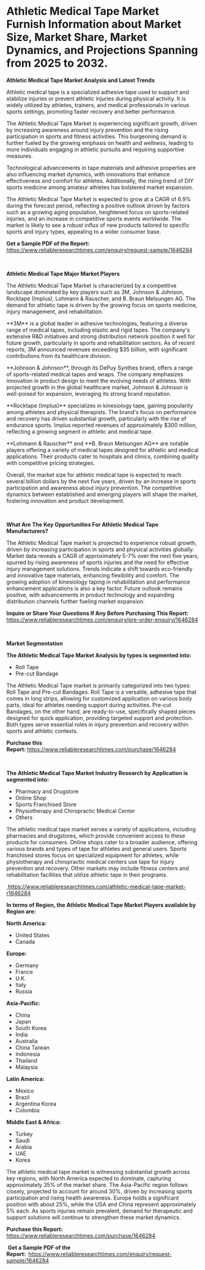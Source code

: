 <p><h1>Athletic Medical Tape Market Furnish Information about Market Size, Market Share, Market Dynamics, and Projections Spanning from 2025 to 2032.</h1></p><p><strong>Athletic Medical Tape Market Analysis and Latest Trends</strong></p>
<p><p>Athletic medical tape is a specialized adhesive tape used to support and stabilize injuries or prevent athletic injuries during physical activity. It is widely utilized by athletes, trainers, and medical professionals in various sports settings, promoting faster recovery and better performance.</p><p>The Athletic Medical Tape Market is experiencing significant growth, driven by increasing awareness around injury prevention and the rising participation in sports and fitness activities. This burgeoning demand is further fueled by the growing emphasis on health and wellness, leading to more individuals engaging in athletic pursuits and requiring supportive measures.</p><p>Technological advancements in tape materials and adhesive properties are also influencing market dynamics, with innovations that enhance effectiveness and comfort for athletes. Additionally, the rising trend of DIY sports medicine among amateur athletes has bolstered market expansion. </p><p>The Athletic Medical Tape Market is expected to grow at a CAGR of 6.9% during the forecast period, reflecting a positive outlook driven by factors such as a growing aging population, heightened focus on sports-related injuries, and an increase in competitive sports events worldwide. The market is likely to see a robust influx of new products tailored to specific sports and injury types, appealing to a wider consumer base.</p></p>
<p><strong>Get a Sample PDF of the Report:&nbsp;</strong> <a href="https://www.reliableresearchtimes.com/enquiry/request-sample/1646284?utm_campaign=2298&utm_medium=2&utm_source=Github&utm_content=ia&utm_term=13042025&utm_id=athletic-medical-tape">https://www.reliableresearchtimes.com/enquiry/request-sample/1646284</a></p>
<p>&nbsp;</p>
<p><strong>Athletic Medical Tape Major Market Players</strong></p>
<p><p>The Athletic Medical Tape Market is characterized by a competitive landscape dominated by key players such as 3M, Johnson & Johnson, Rocktape (Implus), Lohmann & Rauscher, and B. Braun Melsungen AG. The demand for athletic tape is driven by the growing focus on sports medicine, injury management, and rehabilitation.</p><p>**3M** is a global leader in adhesive technologies, featuring a diverse range of medical tapes, including elastic and rigid tapes. The company's extensive R&D initiatives and strong distribution network position it well for future growth, particularly in sports and rehabilitation sectors. As of recent reports, 3M announced revenues exceeding $35 billion, with significant contributions from its healthcare division.</p><p>**Johnson & Johnson**, through its DePuy Synthes brand, offers a range of sports-related medical tapes and wraps. The company emphasizes innovation in product design to meet the evolving needs of athletes. With projected growth in the global healthcare market, Johnson & Johnson is well-poised for expansion, leveraging its strong brand reputation.</p><p>**Rocktape (Implus)** specializes in kinesiology tape, gaining popularity among athletes and physical therapists. The brand's focus on performance and recovery has driven substantial growth, particularly with the rise of endurance sports. Implus reported revenues of approximately $300 million, reflecting a growing segment in athletic and medical tape.</p><p>**Lohmann & Rauscher** and **B. Braun Melsungen AG** are notable players offering a variety of medical tapes designed for athletic and medical applications. Their products cater to hospitals and clinics, combining quality with competitive pricing strategies.</p><p>Overall, the market size for athletic medical tape is expected to reach several billion dollars by the next five years, driven by an increase in sports participation and awareness about injury prevention. The competitive dynamics between established and emerging players will shape the market, fostering innovation and product development.</p></p>
<p>&nbsp;</p>
<p><strong>What Are The Key Opportunities For Athletic Medical Tape Manufacturers?</strong></p>
<p><p>The Athletic Medical Tape market is projected to experience robust growth, driven by increasing participation in sports and physical activities globally. Market data reveals a CAGR of approximately 5-7% over the next five years, spurred by rising awareness of sports injuries and the need for effective injury management solutions. Trends indicate a shift towards eco-friendly and innovative tape materials, enhancing flexibility and comfort. The growing adoption of kinesiology taping in rehabilitation and performance enhancement applications is also a key factor. Future outlook remains positive, with advancements in product technology and expanding distribution channels further fueling market expansion.</p></p>
<p><strong>Inquire or Share Your Questions If Any Before Purchasing This Report:</strong> <a href="https://www.reliableresearchtimes.com/enquiry/pre-order-enquiry/1646284?utm_campaign=2298&utm_medium=2&utm_source=Github&utm_content=ia&utm_term=13042025&utm_id=athletic-medical-tape">https://www.reliableresearchtimes.com/enquiry/pre-order-enquiry/1646284</a></p>
<p>&nbsp;</p>
<p><strong>Market Segmentation</strong></p>
<p><strong>The Athletic Medical Tape Market Analysis by types is segmented into:</strong></p>
<p><ul><li>Roll Tape</li><li>Pre-cut Bandage</li></ul></p>
<p><p>The Athletic Medical Tape market is primarily categorized into two types: Roll Tape and Pre-cut Bandages. Roll Tape is a versatile, adhesive tape that comes in long strips, allowing for customized application on various body parts, ideal for athletes needing support during activities. Pre-cut Bandages, on the other hand, are ready-to-use, specifically shaped pieces designed for quick application, providing targeted support and protection. Both types serve essential roles in injury prevention and recovery within sports and athletic contexts.</p></p>
<p><strong>Purchase this Report:&nbsp;</strong><a href="https://www.reliableresearchtimes.com/purchase/1646284?utm_campaign=2298&utm_medium=2&utm_source=Github&utm_content=ia&utm_term=13042025&utm_id=athletic-medical-tape">https://www.reliableresearchtimes.com/purchase/1646284</a></p>
<p>&nbsp;</p>
<p><strong>The Athletic Medical Tape Market Industry Research by Application is segmented into:</strong></p>
<p><ul><li>Pharmacy and Drugstore</li><li>Online Shop</li><li>Sports Franchised Store</li><li>Physiotherapy and Chiropractic Medical Center</li><li>Others</li></ul></p>
<p><p>The athletic medical tape market serves a variety of applications, including pharmacies and drugstores, which provide convenient access to these products for consumers. Online shops cater to a broader audience, offering various brands and types of tape for athletes and general users. Sports franchised stores focus on specialized equipment for athletes, while physiotherapy and chiropractic medical centers use tape for injury prevention and recovery. Other markets may include fitness centers and rehabilitation facilities that utilize athletic tape in their programs.</p></p>
<p><a href="https://www.reliableresearchtimes.com/athletic-medical-tape-market-r1646284?utm_campaign=2298&utm_medium=2&utm_source=Github&utm_content=ia&utm_term=13042025&utm_id=athletic-medical-tape">&nbsp;https://www.reliableresearchtimes.com/athletic-medical-tape-market-r1646284</a></p>
<p><strong>In terms of Region, the Athletic Medical Tape Market Players available by Region are:</strong></p>
<p>
    <p> <strong> North America: </strong>
        <ul>
            <li>United States</li>
            <li>Canada</li>
        </ul>
        </p> 
    <p> <strong> Europe: </strong>
        <ul>
            <li>Germany</li>
            <li>France</li>
            <li>U.K.</li>
            <li>Italy</li>
            <li>Russia</li>
        </ul>
        </p> 
    <p> <strong> Asia-Pacific: </strong>
        <ul>
            <li>China</li>
            <li>Japan</li>
            <li>South Korea</li>
            <li>India</li>
            <li>Australia</li>
            <li>China Taiwan</li>
            <li>Indonesia</li>
            <li>Thailand</li>
            <li>Malaysia</li>
        </ul>
        </p> 
    <p> <strong> Latin America: </strong>
        <ul>
            <li>Mexico</li>
            <li>Brazil</li>
            <li>Argentina Korea</li>
            <li>Colombia</li>
        </ul>
        </p> 
    <p> <strong> Middle East & Africa: </strong>
        <ul>
            <li>Turkey</li>
            <li>Saudi</li>
            <li>Arabia</li>
            <li>UAE</li>
            <li>Korea</li>
        </ul>
    </p>
    </p>
<p><p>The athletic medical tape market is witnessing substantial growth across key regions, with North America expected to dominate, capturing approximately 35% of the market share. The Asia-Pacific region follows closely, projected to account for around 30%, driven by increasing sports participation and rising health awareness. Europe holds a significant position with about 25%, while the USA and China represent approximately 5% each. As sports injuries remain prevalent, demand for therapeutic and support solutions will continue to strengthen these market dynamics.</p></p>
<p><strong>Purchase this Report: </strong><a href="https://www.reliableresearchtimes.com/purchase/1646284?utm_campaign=2298&utm_medium=2&utm_source=Github&utm_content=ia&utm_term=13042025&utm_id=athletic-medical-tape">https://www.reliableresearchtimes.com/purchase/1646284</a></p>
<p>&nbsp;<strong>Get a Sample PDF of the Report:&nbsp;&nbsp;</strong><a href="https://www.reliableresearchtimes.com/enquiry/request-sample/1646284?utm_campaign=2298&utm_medium=2&utm_source=Github&utm_content=ia&utm_term=13042025&utm_id=athletic-medical-tape">https://www.reliableresearchtimes.com/enquiry/request-sample/1646284</a></p>
<p><strong></strong></p>
<p><p></p><p></p><p></p></p>